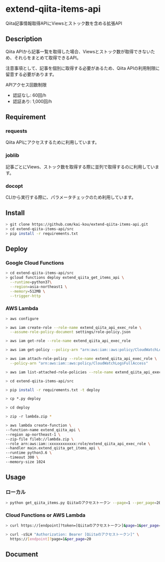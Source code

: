 # extend-qiita-items-api

Qiita記事情報取得APIにViewsとストック数を含める拡張API  

## Description

Qiita APIから記事一覧を取得した場合、Viewsとストック数が取得できないため、それらをまとめて取得できるAPI。  

注意事項として、記事を個別に取得する必要があるため、Qiita APIの利用制限に留意する必要があります。

APIアクセス回数制限

- 認証なし:    60回/h
- 認証あり: 1,000回/h

## Requirement

### requests

Qiita APIにアクセスするために利用しています。

### joblib

記事ごとにViews、ストック数を取得する際に並列で取得するのに利用しています。

### docopt

CLIから実行する際に、パラメータチェックのため利用しています。


## Install

```sh
> git clone https://github.com/kai-kou/extend-qiita-items-api.git
> cd extend-qiita-items-api/src
> pip install -r requirements.txt
```

## Deploy

### Google Cloud Functions

```sh
> cd extend-qiita-items-api/src
> gcloud functions deploy extend_qiita_get_items_api \
  --runtime=python37\
  --region=asia-northeast1 \
  --memory=512MB \
  --trigger-http
```

### AWS Lambda

```sh
> aws configure

> aws iam create-role --role-name extend_qiita_api_exec_role \
  --assume-role-policy-document settings/role-policy.json

> aws iam get-role --role-name extend_qiita_api_exec_role

> aws iam get-policy --policy-arn "arn:aws:iam::aws:policy/CloudWatchLogsFullAccess"

> aws iam attach-role-policy --role-name extend_qiita_api_exec_role \
  --policy-arn "arn:aws:iam::aws:policy/CloudWatchLogsFullAccess"

> aws iam list-attached-role-policies --role-name extend_qiita_api_exec_role

> cd extend-qiita-items-api/src

> pip install -r requirements.txt -t deploy

> cp *.py deploy

> cd deploy

> zip -r lambda.zip *

> aws lambda create-function \
--function-name extend_qiita_api \
--region ap-northeast-1 \
--zip-file fileb://lambda.zip \
--role arn:aws:iam::xxxxxxxxxxxx:role/extend_qiita_api_exec_role \
--handler main.extend_qiita_get_items_api \
--runtime python3.6 \
--timeout 300 \
--memory-size 1024
```

## Usage

### ローカル

```sh
> python get_qiita_items.py Qiitaのアクセストークン --page=1 --per_page=20
```

### Cloud Functions or AWS Lambda

```sh
> curl https://[endpoint]?token=[Qiitaのアクセストークン]&page=1&per_page=20
```

```sh
> curl -sSLH "Authorization: Bearer [Qiitaのアクセストークン]" \
  https://[endpoint]?page=1&per_page=20
```

## Document
